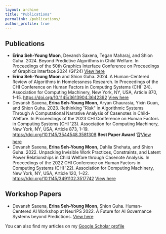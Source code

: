 ```yaml
---
layout: archive
title: "Publications"
permalink: /publications/
author_profile: true
---
```


## Publications

- **Erina Seh-Young Moon**, Devansh Saxena, Tegan Maharaj, and Shion Guha. 2024. Beyond Predictive Algorithms in Child Welfare. In Proceedings of the 50th Graphics Interface Conference on Proceedings of Graphics Interface 2024 (GI'24) [View here](https://erinamoon.github.io/files/beyondpredictive.pdf)
-  **Erina Seh-Young Moon** and Shion Guha. 2024. A Human-Centered Review of Algorithms in Homelessness Research. In Proceedings of the CHI Conference on Human Factors in Computing Systems (CHI '24). Association for Computing Machinery, New York, NY, USA, Article 870, 1–15. https://doi.org/10.1145/3613904.3642392 [View here](https://erinamoon.github.io/files/humancentredreview.pdf)
- Devansh Saxena, **Erina Seh-Young Moon**, Aryan Chaurasia, Yixin Guan, and Shion Guha. 2023. Rethinking "Risk" in Algorithmic Systems Through A Computational Narrative Analysis of Casenotes in Child-Welfare. In Proceedings of the 2023 CHI Conference on Human Factors in Computing Systems (CHI '23). Association for Computing Machinery, New York, NY, USA, Article 873, 1–19. https://doi.org/10.1145/3544548.3581308 **Best Paper Award** 🏆[View here](https://erinamoon.github.io/files/rethinkingrisk.pdf)
- Devansh Saxena, **Erina Seh-Young Moon**, Dahlia Shehata, and Shion Guha. 2022. Unpacking Invisible Work Practices, Constraints, and Latent Power Relationships in Child Welfare through Casenote Analysis. In Proceedings of the 2022 CHI Conference on Human Factors in Computing Systems (CHI '22). Association for Computing Machinery, New York, NY, USA, Article 120, 1–22. https://doi.org/10.1145/3491102.3517742 [View here](https://erinamoon.github.io/files/unpacking.pdf)


## Workshop Papers

- Devansh Saxena, **Erina Seh-Young Moon**, Shion Guha. Human-Centered AI Workshop at NeurIPS 2022. A Future for AI Governance Systems beyond Predictions. [View here](https://erinamoon.github.io/files/Future_for_AIGovernance.pdf)




You can also find my articles on my [Google Scholar profile](https://scholar.google.ca/citations?user=rgK0jOgAAAAJ&hl=en) 


